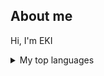 ## About me ##

Hi, I'm EKI 
<details>
<summary>My top languages</summary>

| Rank | Languages |
|-----:|-----------|
|     1| PHP
|     2| Python    |
|     3| Java   |

</details>
